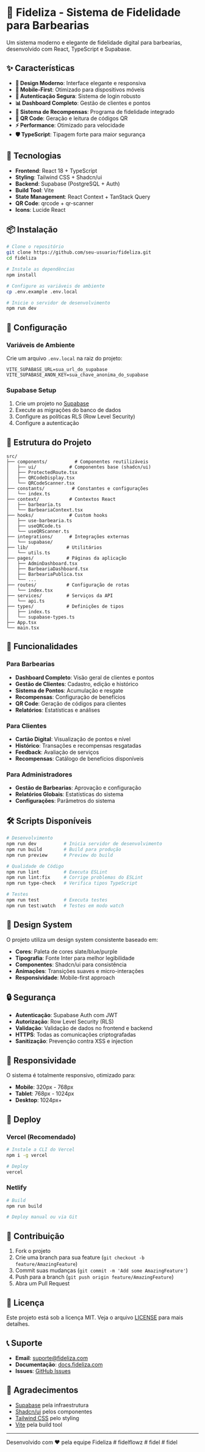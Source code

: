 # 🎯 Fideliza - Sistema de Fidelidade para Barbearias

Um sistema moderno e elegante de fidelidade digital para barbearias, desenvolvido com React, TypeScript e Supabase.

## ✨ Características

- **🎨 Design Moderno**: Interface elegante e responsiva
- **📱 Mobile-First**: Otimizado para dispositivos móveis
- **🔐 Autenticação Segura**: Sistema de login robusto
- **📊 Dashboard Completo**: Gestão de clientes e pontos
- **🎁 Sistema de Recompensas**: Programa de fidelidade integrado
- **📱 QR Code**: Geração e leitura de códigos QR
- **⚡ Performance**: Otimizado para velocidade
- **🛡️ TypeScript**: Tipagem forte para maior segurança

## 🚀 Tecnologias

- **Frontend**: React 18 + TypeScript
- **Styling**: Tailwind CSS + Shadcn/ui
- **Backend**: Supabase (PostgreSQL + Auth)
- **Build Tool**: Vite
- **State Management**: React Context + TanStack Query
- **QR Code**: qrcode + qr-scanner
- **Icons**: Lucide React

## 📦 Instalação

```bash
# Clone o repositório
git clone https://github.com/seu-usuario/fideliza.git
cd fideliza

# Instale as dependências
npm install

# Configure as variáveis de ambiente
cp .env.example .env.local

# Inicie o servidor de desenvolvimento
npm run dev
```

## 🔧 Configuração

### Variáveis de Ambiente

Crie um arquivo `.env.local` na raiz do projeto:

```env
VITE_SUPABASE_URL=sua_url_do_supabase
VITE_SUPABASE_ANON_KEY=sua_chave_anonima_do_supabase
```

### Supabase Setup

1. Crie um projeto no [Supabase](https://supabase.com)
2. Execute as migrações do banco de dados
3. Configure as políticas RLS (Row Level Security)
4. Configure a autenticação

## 📁 Estrutura do Projeto

```
src/
├── components/          # Componentes reutilizáveis
│   ├── ui/            # Componentes base (shadcn/ui)
│   ├── ProtectedRoute.tsx
│   ├── QRCodeDisplay.tsx
│   └── QRCodeScanner.tsx
├── constants/          # Constantes e configurações
│   └── index.ts
├── context/           # Contextos React
│   ├── barbearia.ts
│   └── BarbeariaContext.tsx
├── hooks/             # Custom hooks
│   ├── use-barbearia.ts
│   ├── useQRCode.ts
│   └── useQRScanner.ts
├── integrations/      # Integrações externas
│   └── supabase/
├── lib/              # Utilitários
│   └── utils.ts
├── pages/            # Páginas da aplicação
│   ├── AdminDashboard.tsx
│   ├── BarbeariaDashboard.tsx
│   ├── BarbeariaPublica.tsx
│   └── ...
├── routes/           # Configuração de rotas
│   └── index.tsx
├── services/         # Serviços da API
│   └── api.ts
├── types/            # Definições de tipos
│   ├── index.ts
│   └── supabase-types.ts
├── App.tsx
└── main.tsx
```

## 🎯 Funcionalidades

### Para Barbearias
- **Dashboard Completo**: Visão geral de clientes e pontos
- **Gestão de Clientes**: Cadastro, edição e histórico
- **Sistema de Pontos**: Acumulação e resgate
- **Recompensas**: Configuração de benefícios
- **QR Code**: Geração de códigos para clientes
- **Relatórios**: Estatísticas e análises

### Para Clientes
- **Cartão Digital**: Visualização de pontos e nível
- **Histórico**: Transações e recompensas resgatadas
- **Feedback**: Avaliação de serviços
- **Recompensas**: Catálogo de benefícios disponíveis

### Para Administradores
- **Gestão de Barbearias**: Aprovação e configuração
- **Relatórios Globais**: Estatísticas do sistema
- **Configurações**: Parâmetros do sistema

## 🛠️ Scripts Disponíveis

```bash
# Desenvolvimento
npm run dev          # Inicia servidor de desenvolvimento
npm run build        # Build para produção
npm run preview      # Preview do build

# Qualidade de Código
npm run lint         # Executa ESLint
npm run lint:fix     # Corrige problemas do ESLint
npm run type-check   # Verifica tipos TypeScript

# Testes
npm run test         # Executa testes
npm run test:watch   # Testes em modo watch
```

## 🎨 Design System

O projeto utiliza um design system consistente baseado em:

- **Cores**: Paleta de cores slate/blue/purple
- **Tipografia**: Fonte Inter para melhor legibilidade
- **Componentes**: Shadcn/ui para consistência
- **Animações**: Transições suaves e micro-interações
- **Responsividade**: Mobile-first approach

## 🔒 Segurança

- **Autenticação**: Supabase Auth com JWT
- **Autorização**: Row Level Security (RLS)
- **Validação**: Validação de dados no frontend e backend
- **HTTPS**: Todas as comunicações criptografadas
- **Sanitização**: Prevenção contra XSS e injection

## 📱 Responsividade

O sistema é totalmente responsivo, otimizado para:

- **Mobile**: 320px - 768px
- **Tablet**: 768px - 1024px
- **Desktop**: 1024px+

## 🚀 Deploy

### Vercel (Recomendado)

```bash
# Instale a CLI do Vercel
npm i -g vercel

# Deploy
vercel
```

### Netlify

```bash
# Build
npm run build

# Deploy manual ou via Git
```

## 🤝 Contribuição

1. Fork o projeto
2. Crie uma branch para sua feature (`git checkout -b feature/AmazingFeature`)
3. Commit suas mudanças (`git commit -m 'Add some AmazingFeature'`)
4. Push para a branch (`git push origin feature/AmazingFeature`)
5. Abra um Pull Request

## 📄 Licença

Este projeto está sob a licença MIT. Veja o arquivo [LICENSE](LICENSE) para mais detalhes.

## 📞 Suporte

- **Email**: suporte@fideliza.com
- **Documentação**: [docs.fideliza.com](https://docs.fideliza.com)
- **Issues**: [GitHub Issues](https://github.com/seu-usuario/fideliza/issues)

## 🙏 Agradecimentos

- [Supabase](https://supabase.com) pela infraestrutura
- [Shadcn/ui](https://ui.shadcn.com) pelos componentes
- [Tailwind CSS](https://tailwindcss.com) pelo styling
- [Vite](https://vitejs.dev) pela build tool

---

Desenvolvido com ❤️ pela equipe Fideliza 
#   f i d e l f l o w z  
 #   f i d e l  
 #   f i d e l  
 